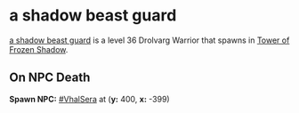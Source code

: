 # a shadow beast guard



[a shadow beast guard](/npc/111076) is a level 36 Drolvarg Warrior that spawns in [Tower of Frozen Shadow](/zone/111).



## On NPC Death

**Spawn NPC:**  [\#VhalSera](/npc/111058) at (**y:** 400, **x:** -399)
